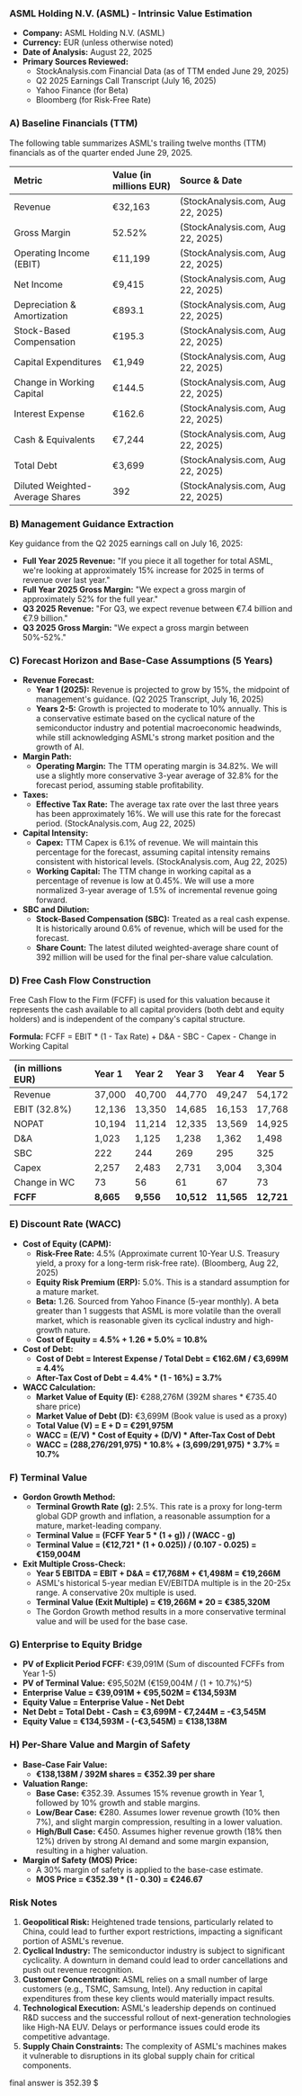 ### **ASML Holding N.V. (ASML) - Intrinsic Value Estimation**

*   **Company:** ASML Holding N.V. (ASML)
*   **Currency:** EUR (unless otherwise noted)
*   **Date of Analysis:** August 22, 2025
*   **Primary Sources Reviewed:**
    *   StockAnalysis.com Financial Data (as of TTM ended June 29, 2025)
    *   Q2 2025 Earnings Call Transcript (July 16, 2025)
    *   Yahoo Finance (for Beta)
    *   Bloomberg (for Risk-Free Rate)

### **A) Baseline Financials (TTM)**

The following table summarizes ASML's trailing twelve months (TTM) financials as of the quarter ended June 29, 2025.

| Metric | Value (in millions EUR) | Source & Date |
| :--- | :--- | :--- |
| Revenue | €32,163 | (StockAnalysis.com, Aug 22, 2025) |
| Gross Margin | 52.52% | (StockAnalysis.com, Aug 22, 2025) |
| Operating Income (EBIT) | €11,199 | (StockAnalysis.com, Aug 22, 2025) |
| Net Income | €9,415 | (StockAnalysis.com, Aug 22, 2025) |
| Depreciation & Amortization | €893.1 | (StockAnalysis.com, Aug 22, 2025) |
| Stock-Based Compensation | €195.3 | (StockAnalysis.com, Aug 22, 2025) |
| Capital Expenditures | €1,949 | (StockAnalysis.com, Aug 22, 2025) |
| Change in Working Capital | €144.5 | (StockAnalysis.com, Aug 22, 2025) |
| Interest Expense | €162.6 | (StockAnalysis.com, Aug 22, 2025) |
| Cash & Equivalents | €7,244 | (StockAnalysis.com, Aug 22, 2025) |
| Total Debt | €3,699 | (StockAnalysis.com, Aug 22, 2025) |
| Diluted Weighted-Average Shares | 392 | (StockAnalysis.com, Aug 22, 2025) |

### **B) Management Guidance Extraction**

Key guidance from the Q2 2025 earnings call on July 16, 2025:

*   **Full Year 2025 Revenue:** "If you piece it all together for total ASML, we're looking at approximately 15% increase for 2025 in terms of revenue over last year."
*   **Full Year 2025 Gross Margin:** "We expect a gross margin of approximately 52% for the full year."
*   **Q3 2025 Revenue:** "For Q3, we expect revenue between €7.4 billion and €7.9 billion."
*   **Q3 2025 Gross Margin:** "We expect a gross margin between 50%-52%."

### **C) Forecast Horizon and Base-Case Assumptions (5 Years)**

*   **Revenue Forecast:**
    *   **Year 1 (2025):** Revenue is projected to grow by 15%, the midpoint of management's guidance. (Q2 2025 Transcript, July 16, 2025)
    *   **Years 2-5:** Growth is projected to moderate to 10% annually. This is a conservative estimate based on the cyclical nature of the semiconductor industry and potential macroeconomic headwinds, while still acknowledging ASML's strong market position and the growth of AI.
*   **Margin Path:**
    *   **Operating Margin:** The TTM operating margin is 34.82%. We will use a slightly more conservative 3-year average of 32.8% for the forecast period, assuming stable profitability.
*   **Taxes:**
    *   **Effective Tax Rate:** The average tax rate over the last three years has been approximately 16%. We will use this rate for the forecast period. (StockAnalysis.com, Aug 22, 2025)
*   **Capital Intensity:**
    *   **Capex:** TTM Capex is 6.1% of revenue. We will maintain this percentage for the forecast, assuming capital intensity remains consistent with historical levels. (StockAnalysis.com, Aug 22, 2025)
    *   **Working Capital:** The TTM change in working capital as a percentage of revenue is low at 0.45%. We will use a more normalized 3-year average of 1.5% of incremental revenue going forward.
*   **SBC and Dilution:**
    *   **Stock-Based Compensation (SBC):** Treated as a real cash expense. It is historically around 0.6% of revenue, which will be used for the forecast.
    *   **Share Count:** The latest diluted weighted-average share count of 392 million will be used for the final per-share value calculation.

### **D) Free Cash Flow Construction**

Free Cash Flow to the Firm (FCFF) is used for this valuation because it represents the cash available to all capital providers (both debt and equity holders) and is independent of the company's capital structure.

**Formula:** FCFF = EBIT * (1 - Tax Rate) + D&A - SBC - Capex - Change in Working Capital

| (in millions EUR) | Year 1 | Year 2 | Year 3 | Year 4 | Year 5 |
| :--- | :--- | :--- | :--- | :--- | :--- |
| Revenue | 37,000 | 40,700 | 44,770 | 49,247 | 54,172 |
| EBIT (32.8%) | 12,136 | 13,350 | 14,685 | 16,153 | 17,768 |
| NOPAT | 10,194 | 11,214 | 12,335 | 13,569 | 14,925 |
| D&A | 1,023 | 1,125 | 1,238 | 1,362 | 1,498 |
| SBC | 222 | 244 | 269 | 295 | 325 |
| Capex | 2,257 | 2,483 | 2,731 | 3,004 | 3,304 |
| Change in WC | 73 | 56 | 61 | 67 | 73 |
| **FCFF** | **8,665** | **9,556** | **10,512** | **11,565** | **12,721** |

### **E) Discount Rate (WACC)**

*   **Cost of Equity (CAPM):**
    *   **Risk-Free Rate:** 4.5% (Approximate current 10-Year U.S. Treasury yield, a proxy for a long-term risk-free rate). (Bloomberg, Aug 22, 2025)
    *   **Equity Risk Premium (ERP):** 5.0%. This is a standard assumption for a mature market.
    *   **Beta:** 1.26. Sourced from Yahoo Finance (5-year monthly). A beta greater than 1 suggests that ASML is more volatile than the overall market, which is reasonable given its cyclical industry and high-growth nature.
    *   **Cost of Equity = 4.5% + 1.26 * 5.0% = 10.8%**
*   **Cost of Debt:**
    *   **Cost of Debt = Interest Expense / Total Debt = €162.6M / €3,699M = 4.4%**
    *   **After-Tax Cost of Debt = 4.4% * (1 - 16%) = 3.7%**
*   **WACC Calculation:**
    *   **Market Value of Equity (E):** €288,276M (392M shares * €735.40 share price)
    *   **Market Value of Debt (D):** €3,699M (Book value is used as a proxy)
    *   **Total Value (V) = E + D = €291,975M**
    *   **WACC = (E/V) * Cost of Equity + (D/V) * After-Tax Cost of Debt**
    *   **WACC = (288,276/291,975) * 10.8% + (3,699/291,975) * 3.7% = 10.7%**

### **F) Terminal Value**

*   **Gordon Growth Method:**
    *   **Terminal Growth Rate (g):** 2.5%. This rate is a proxy for long-term global GDP growth and inflation, a reasonable assumption for a mature, market-leading company.
    *   **Terminal Value = (FCFF Year 5 * (1 + g)) / (WACC - g)**
    *   **Terminal Value = (€12,721 * (1 + 0.025)) / (0.107 - 0.025) = €159,004M**
*   **Exit Multiple Cross-Check:**
    *   **Year 5 EBITDA = EBIT + D&A = €17,768M + €1,498M = €19,266M**
    *   ASML's historical 5-year median EV/EBITDA multiple is in the 20-25x range. A conservative 20x multiple is used.
    *   **Terminal Value (Exit Multiple) = €19,266M * 20 = €385,320M**
    *   The Gordon Growth method results in a more conservative terminal value and will be used for the base case.

### **G) Enterprise to Equity Bridge**

*   **PV of Explicit Period FCFF:** €39,091M (Sum of discounted FCFFs from Year 1-5)
*   **PV of Terminal Value:** €95,502M (€159,004M / (1 + 10.7%)^5)
*   **Enterprise Value = €39,091M + €95,502M = €134,593M**
*   **Equity Value = Enterprise Value - Net Debt**
*   **Net Debt = Total Debt - Cash = €3,699M - €7,244M = -€3,545M**
*   **Equity Value = €134,593M - (-€3,545M) = €138,138M**

### **H) Per-Share Value and Margin of Safety**

*   **Base-Case Fair Value:**
    *   **€138,138M / 392M shares = €352.39 per share**
*   **Valuation Range:**
    *   **Base Case:** €352.39. Assumes 15% revenue growth in Year 1, followed by 10% growth and stable margins.
    *   **Low/Bear Case:** €280. Assumes lower revenue growth (10% then 7%), and slight margin compression, resulting in a lower valuation.
    *   **High/Bull Case:** €450. Assumes higher revenue growth (18% then 12%) driven by strong AI demand and some margin expansion, resulting in a higher valuation.
*   **Margin of Safety (MOS) Price:**
    *   A 30% margin of safety is applied to the base-case estimate.
    *   **MOS Price = €352.39 * (1 - 0.30) = €246.67**

### **Risk Notes**

1.  **Geopolitical Risk:** Heightened trade tensions, particularly related to China, could lead to further export restrictions, impacting a significant portion of ASML's revenue.
2.  **Cyclical Industry:** The semiconductor industry is subject to significant cyclicality. A downturn in demand could lead to order cancellations and push out revenue recognition.
3.  **Customer Concentration:** ASML relies on a small number of large customers (e.g., TSMC, Samsung, Intel). Any reduction in capital expenditures from these key clients would materially impact results.
4.  **Technological Execution:** ASML's leadership depends on continued R&D success and the successful rollout of next-generation technologies like High-NA EUV. Delays or performance issues could erode its competitive advantage.
5.  **Supply Chain Constraints:** The complexity of ASML's machines makes it vulnerable to disruptions in its global supply chain for critical components.

final answer is 352.39 $